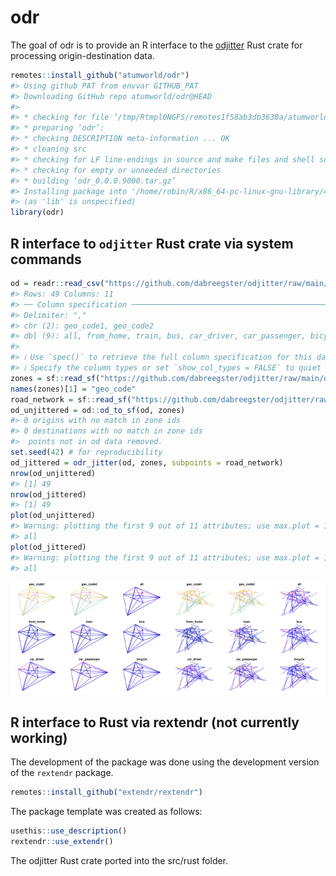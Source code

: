 
<!-- README.md is generated from README.Rmd. Please edit that file -->

# odr

<!-- badges: start -->
<!-- badges: end -->

The goal of odr is to provide an R interface to the
[odjitter](https://github.com/dabreegster/odjitter) Rust crate for
processing origin-destination data.

``` r
remotes::install_github("atumworld/odr")
#> Using github PAT from envvar GITHUB_PAT
#> Downloading GitHub repo atumworld/odr@HEAD
#> 
#> * checking for file ‘/tmp/Rtmpl0NGFS/remotes1f58ab3db3630a/atumworld-odr-12cb2f5/DESCRIPTION’ ... OK
#> * preparing ‘odr’:
#> * checking DESCRIPTION meta-information ... OK
#> * cleaning src
#> * checking for LF line-endings in source and make files and shell scripts
#> * checking for empty or unneeded directories
#> * building ‘odr_0.0.0.9000.tar.gz’
#> Installing package into '/home/robin/R/x86_64-pc-linux-gnu-library/4.1'
#> (as 'lib' is unspecified)
library(odr)
```

## R interface to `odjitter` Rust crate via system commands

``` r
od = readr::read_csv("https://github.com/dabreegster/odjitter/raw/main/data/od.csv")
#> Rows: 49 Columns: 11
#> ── Column specification ────────────────────────────────────────────────────────
#> Delimiter: ","
#> chr (2): geo_code1, geo_code2
#> dbl (9): all, from_home, train, bus, car_driver, car_passenger, bicycle, foo...
#> 
#> ℹ Use `spec()` to retrieve the full column specification for this data.
#> ℹ Specify the column types or set `show_col_types = FALSE` to quiet this message.
zones = sf::read_sf("https://github.com/dabreegster/odjitter/raw/main/data/zones.geojson")
names(zones)[1] = "geo_code"
road_network = sf::read_sf("https://github.com/dabreegster/odjitter/raw/main/data/road_network.geojson")
od_unjittered = od::od_to_sf(od, zones)
#> 0 origins with no match in zone ids
#> 0 destinations with no match in zone ids
#>  points not in od data removed.
set.seed(42) # for reproducibility
od_jittered = odr_jitter(od, zones, subpoints = road_network)
nrow(od_unjittered)
#> [1] 49
nrow(od_jittered)
#> [1] 49
plot(od_unjittered)
#> Warning: plotting the first 9 out of 11 attributes; use max.plot = 11 to plot
#> all
plot(od_jittered)
#> Warning: plotting the first 9 out of 11 attributes; use max.plot = 11 to plot
#> all
```

<img src="README_files/figure-gfm/unnamed-chunk-3-1.png" width="50%" /><img src="README_files/figure-gfm/unnamed-chunk-3-2.png" width="50%" />

## R interface to Rust via rextendr (not currently working)

The development of the package was done using the development version of
the `rextendr` package.

``` r
remotes::install_github("extendr/rextendr")
```

The package template was created as follows:

``` r
usethis::use_description()
rextendr::use_extendr()
```

The odjitter Rust crate ported into the src/rust folder.
